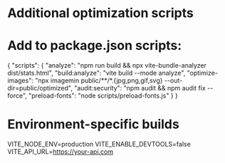 # Additional optimization scripts

# Add to package.json scripts:
{
  "scripts": {
    "analyze": "npm run build && npx vite-bundle-analyzer dist/stats.html",
    "build:analyze": "vite build --mode analyze",
    "optimize-images": "npx imagemin public/**/*.{jpg,png,gif,svg} --out-dir=public/optimized",
    "audit:security": "npm audit && npm audit fix --force",
    "preload-fonts": "node scripts/preload-fonts.js"
  }
}

# Environment-specific builds
VITE_NODE_ENV=production
VITE_ENABLE_DEVTOOLS=false
VITE_API_URL=https://your-api.com

